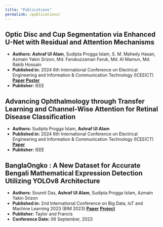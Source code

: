 ```yaml
---
title: "Publications"
permalink: /publications/
---
```


## Optic Disc and Cup Segmentation via Enhanced U-Net with Residual and Attention Mechanisms
- **Authors:** **Ashraf UI Alam**, Sudipta Progga Islam, S. M. Mahedy Hasan, Azmain Yakin Srizon, Md. Farukuzzaman Faruk, Md. Al Mamun, Md. Rakib Hossain
- **Published in:** 2024 6th International Conference on Electrical Engineering and Information & Communication Technology (ICEEICT) **[Paper](https://doi.org/10.1109/ICEEICT62016.2024.10534436) [Poster](https://github.com/ashraf-ul-alam-amit/ashraf-ul-alam-amit.github.io/blob/master/pdf/170_Poster.pdf)**
- **Publisher:** IEEE

## Advancing Ophthalmology through Transfer Learning and Channel-Wise Attention for Retinal Disease Classification
- **Authors:** Sudipta Progga Islam, **Ashraf UI Alam**
- **Published in:** 2024 6th International Conference on Electrical Engineering and Information & Communication Technology (ICEEICT) **[Paper](https://doi.org/10.1109/ICEEICT62016.2024.10534342)**
- **Publisher:** IEEE

## BanglaOngko : A New Dataset for Accurate Bengali Mathematical Expression Detection Utilizing YOLOv8 Architecture
- **Authors:** Soumit Das, **Ashraf UI Alam**, Sudipta Progga Islam, Azmain Yakin Srizon
- **Published in:** 2nd International Conference on Big Data, IoT and Machine Learning 2023 (BIM 2023) **[Paper](#)**  **[Project](https://github.com/ashraf-ul-alam-amit/BanglaOngko)**
- **Publisher:** Taylor and Francis
- **Conference Date:** 06 September, 2023



